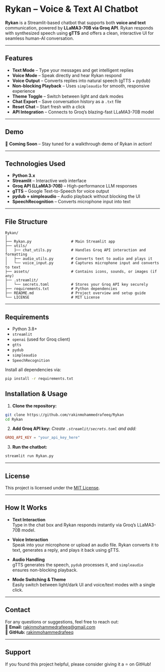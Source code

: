 # Rykan – Voice & Text AI Chatbot

**Rykan** is a Streamlit-based chatbot that supports both **voice and text** communication, powered by **LLaMA3-70B via Groq API**. Rykan responds with synthesized speech using **gTTS** and offers a clean, interactive UI for seamless human-AI conversation.

---

## Features

- **Text Mode** – Type your messages and get intelligent replies
- **Voice Mode** – Speak directly and hear Rykan respond
- **Voice Output** – Converts replies into natural speech (gTTS + pydub)
- **Non-blocking Playback** – Uses `simpleaudio` for smooth, responsive experience
- **Theme Toggle** – Switch between light and dark modes
- **Chat Export** – Save conversation history as a `.txt` file
- **Reset Chat** – Start fresh with a click
- **API Integration** – Connects to Groq’s blazing-fast LLaMA3-70B model

---

## Demo

🎥 **Coming Soon** – Stay tuned for a walkthrough demo of Rykan in action!

---

## Technologies Used

- **Python 3.x**
- **Streamlit** – Interactive web interface
- **Groq API (LLaMA3-70B)** – High-performance LLM responses
- **gTTS** – Google Text-to-Speech for voice output
- **pydub + simpleaudio** – Audio playback without blocking the UI
- **SpeechRecognition** – Converts microphone input into text

---

## File Structure

```
Rykan/
│
├── Rykan.py                  # Main Streamlit app
├── utils/
│   ├── chat_utils.py         # Handles Groq API interaction and formatting
│   ├── audio_utils.py        # Converts text to audio and plays it
│   └── voice_input.py        # Captures microphone input and converts to text
├── assets/                   # Contains icons, sounds, or images (if any)
├── .streamlit/
│   └── secrets.toml          # Stores your Groq API key securely
├── requirements.txt          # Python dependencies
├── README.md                 # Project overview and setup guide
└── LICENSE                   # MIT License
```

---

## Requirements

- Python 3.8+
- `streamlit`
- `openai` (used for Groq client)
- `gtts`
- `pydub`
- `simpleaudio`
- `SpeechRecognition`

Install all dependencies via:

```bash
pip install -r requirements.txt
```

## Installation & Usage

1. **Clone the repository:**

```bash
git clone https://github.com/rakinmohammedrafeeq/Rykan
cd Rykan
```

2. **Add Groq API key:**
*Create `.streamlit/secrets.toml` and add:*
```toml
GROQ_API_KEY = "your_api_key_here"
```

3. **Run the chatbot:**

```bash
streamlit run Rykan.py
```

---

## License

This project is licensed under the [MIT License](LICENSE).

---

## How It Works

- **Text Interaction**  
  Type in the chat box and Rykan responds instantly via Groq’s LLaMA3-70B model.

- **Voice Interaction**  
  Speak into your microphone or upload an audio file. Rykan converts it to text, generates a reply, and plays it back using gTTS.

- **Audio Handling**  
  gTTS generates the speech, `pydub` processes it, and `simpleaudio` ensures non-blocking playback.

- **Mode Switching & Theme**  
  Easily switch between light/dark UI and voice/text modes with a single click.

---

## Contact  

For any questions or suggestions, feel free to reach out:  
📧 **Email:** rakinmohammedrafeeq@gmail.com  
🔗 **GitHub:** [rakinmohammedrafeeq](https://github.com/rakinmohammedrafeeq)

---

## Support

If you found this project helpful, please consider giving it a ⭐ on GitHub!

